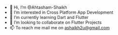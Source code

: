 - 👋 Hi, I’m @Ahtasham-Shaikh
- 👀 I’m interested in Cross Platform App Development
- 🌱 I’m currently learning Dart and Flutter
- 💞️ I’m looking to collaborate on Flutter Projects
- 📫 To reach me mail me on ashaikh2u@gmail.com

<!---
Ahtasham-Shaikh/Ahtasham-Shaikh is a ✨ special ✨ repository because its `README.md` (this file) appears on your GitHub profile.
You can click the Preview link to take a look at your changes.
--->
